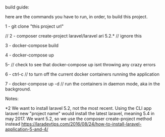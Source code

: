 build guide:

here are the commands you have to run, in order, to build this project.

1 - git clone "this project url"

// 2 - composer create-project laravel/laravel ari 5.2.*  // ignore this

3 - docker-compose build

4 - docker-compose up

5- // check to see that docker-compose up isnt throwing any crazy errors

6 - ctrl-c // to turn off the current docker containers running the application

7 - docker-compose up -d // run the containers in daemon mode, aka in the background.

Notes:


*2 We want to install laravel 5.2, not the most recent.  Using the CLI app
laravel new "project name" would install the latest laravel, meaning 5.4 in may 2017.
We want 5.2, so we use the composer create-project method instead
https://laradevtips.com/2016/08/24/how-to-install-laravel-application-5-and-4/
